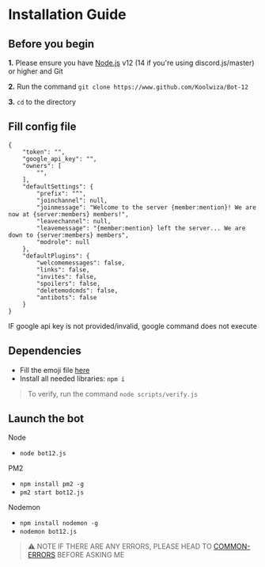 # Installation Guide

## Before you begin

**1.** Please ensure you have [Node.js](https://nodejs.org/en/download/) v12 (14 if you're using discord.js/master) or higher and Git

**2.** Run the command `git clone https://www.github.com/Koolwiza/Bot-12`

**3.** `cd` to the directory


## Fill config file

```
{
    "token": "",
    "google_api_key": "",
    "owners": [
        "",
    ],
    "defaultSettings": {
        "prefix": "^",
        "joinchannel": null,
        "joinmessage": "Welcome to the server {member:mention}! We are now at {server:members} members!",
        "leavechannel": null,
        "leavemessage": "{member:mention} left the server... We are down to {server:members} members",
        "modrole": null
    },
    "defaultPlugins": {
        "welcomemessages": false,
        "links": false,
        "invites": false,
        "spoilers": false,
        "deletemodcmds": false,
        "antibots": false
    }
}
```
IF google api key is not provided/invalid, google command does not execute

## Dependencies

 - Fill the emoji file [here](https://github.com/Koolwiza/Bot-12/blob/main/data/emojis.json)
 - Install all needed libraries: `npm i`

> To verify, run the command `node scripts/verify.js`
 
 ## Launch the bot

Node
 - `node bot12.js`

PM2
 - `npm install pm2 -g`
 - `pm2 start bot12.js`

Nodemon
 - `npm install nodemon -g`
 - `nodemon bot12.js`
 
 > :warning: NOTE 
 > IF THERE ARE ANY ERRORS, PLEASE HEAD TO [COMMON-ERRORS](https://github.com/Koolwiza/Bot-12/blob/main/docs/common-errors.md) BEFORE ASKING ME
